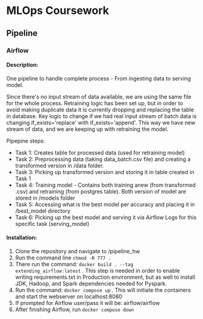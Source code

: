 # MLOps Coursework
## Pipeline

### Airflow

#### Description:
One pipeline to handle complete process - From ingesting data to serving model.

Since there's no input stream of data available, we are using the same file for the whole process.
Retraining logic has been set up, but in order to avoid making duplicate data it is currently dropping and replacing the table in database. Key logic to change if we had real input stream of batch data is changing if_exists='replace' with if_exists='append'. This way we have new stream of data, and we are keeping up with retraining the model.

Pipepine steps:

- Task 1: Creates table for processed data (used for retraining model)
- Task 2: Preprocessing data (taking data_batch.csv file) and creating a transformed version in /data folder.
- Task 3: Picking up transformed version and storing it in table created in Task 1
- Task 4: Training model - Contains both training anew (from transformed .csv) and retraining (from postgres table). Both version of model are stored in /models folder
- Task 5: Accessing what is the best model per accuracy and placing it in /best_model directory
- Task 6: Picking up the best model and serving it via Airflow Logs for this specific task (serving_model)

#### Installation:

1. Clone the repository and navigate to /pipeline_hw
2. Run the command line  ```chmod -R 777 .```
2. There run the command:
```docker build . --tag extending_airflow:latest``` .
This step is needed in order to enable writing requirements.txt in Production environment, but as well to install JDK, Hadoop, and Spark dependencies needed for Pyspark.
3. Run the command: ```docker compose up``` .
This will initiate the containers and start the webserver on localhost:8080
4. If prompted for Airflow user/pass it will be: airflow/airflow
5. After finishing Airflow, run ```docker compose down```



